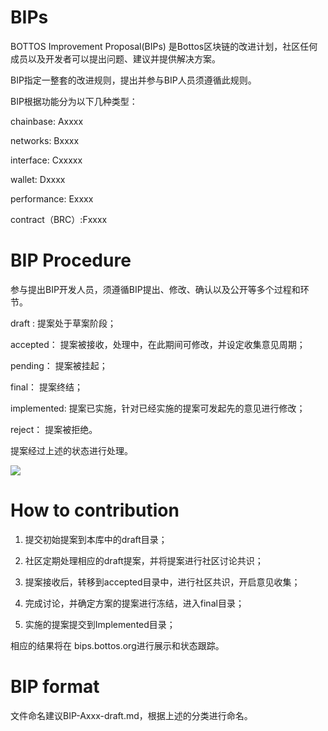 # BIPs
BOTTOS Improvement Proposal(BIPs) 是Bottos区块链的改进计划，社区任何成员以及开发者可以提出问题、建议并提供解决方案。

BIP指定一整套的改进规则，提出并参与BIP人员须遵循此规则。


BIP根据功能分为以下几种类型：

  chainbase: Axxxx
  
  networks: Bxxxx
  
  interface: Cxxxxx
  
  wallet: Dxxxx
  
  performance: Exxxx
  
  contract（BRC）:Fxxxx
  
  
 
# BIP Procedure

  参与提出BIP开发人员，须遵循BIP提出、修改、确认以及公开等多个过程和环节。
  
   draft :    提案处于草案阶段；
   
   accepted： 提案被接收，处理中，在此期间可修改，并设定收集意见周期；
   
   pending：  提案被挂起；
   
   final：    提案终结；
   
   implemented: 提案已实施，针对已经实施的提案可发起先的意见进行修改；
   
   reject：   提案被拒绝。
   
   
   提案经过上述的状态进行处理。
   
   
![](BIP.png)



# How to contribution

  1. 提交初始提案到本库中的draft目录；
  
  2. 社区定期处理相应的draft提案，并将提案进行社区讨论共识；
  
  3. 提案接收后，转移到accepted目录中，进行社区共识，开启意见收集；
  
  4. 完成讨论，并确定方案的提案进行冻结，进入final目录；
  
  5. 实施的提案提交到Implemented目录；
  
  相应的结果将在 bips.bottos.org进行展示和状态跟踪。
  
# BIP format

   文件命名建议BIP-Axxx-draft.md，根据上述的分类进行命名。
  

 

